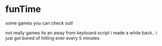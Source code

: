 # funTime
some games you can check out! 

not really games its an away from keyboard script i made a while back.. i just got bored of hitting ener every 5 minutes
